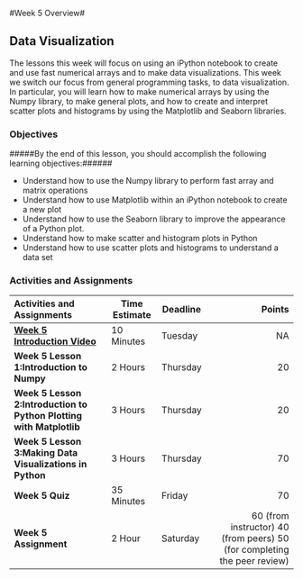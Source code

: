 #Week 5 Overview#
## Data Visualization ##

The lessons this week will focus on using an iPython notebook to create and use fast numerical arrays and to make data visualizations. This week we switch our focus from general programming tasks, to data visualization. In particular, you will learn how to make numerical arrays by using the Numpy library, to make general plots, and how to create and interpret scatter plots and histograms by using the Matplotlib  and Seaborn libraries.


### Objectives ###

#####By the end of this lesson, you should accomplish the following learning objectives:######

- Understand how to use the Numpy library to perform fast array and matrix operations
- Understand how to use Matplotlib within an iPython notebook to create a new plot
- Understand how to use the Seaborn library to improve the appearance of a Python plot.
- Understand how to make scatter and histogram plots in Python
- Understand how to use scatter plots and histograms to understand a data set


### Activities and Assignments ###

|Activities and Assignments | Time Estimate | Deadline | Points|
|:------| -----|-------|----------:|
|**[Week 5 Introduction Video](https://mediaspace.illinois.edu/media/Week+Five/1_pf7naeyx)**|10 Minutes|Tuesday|NA|
|**Week 5 Lesson 1:Introduction to Numpy**| 2 Hours |Thursday| 20|
|**Week 5 Lesson 2:Introduction to Python Plotting with Matplotlib**| 3 Hours | Thursday | 20 |
|**Week 5 Lesson 3:Making Data Visualizations in Python**| 3 Hours | Thursday| 70 |
|**Week 5 Quiz**| 35 Minutes | Friday | 70|
|**Week 5 Assignment**| 2 Hour | Saturday | 60 (from instructor) 40 (from peers) 50 (for completing the peer review) | 
